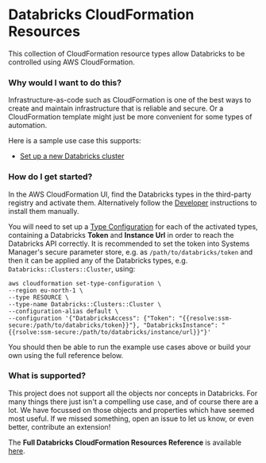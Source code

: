 # Databricks CloudFormation Resources

This collection of CloudFormation resource types allow Databricks to be controlled using AWS CloudFormation.

### Why would I want to do this?

Infrastructure-as-code such as CloudFormation is one of the best ways to create and maintain infrastructure that is reliable and secure. Or a CloudFormation template might just be more convenient for some types of automation.

Here is a sample use case this supports:

* [Set up a new Databricks cluster](stories/creating-a-cluster)

### How do I get started?

In the AWS CloudFormation UI, find the Databricks types in the third-party registry and activate them.
Alternatively follow the [Developer](docs/dev) instructions to install them manually.

You will need to set up a [Type Configuration](https://awscli.amazonaws.com/v2/documentation/api/latest/reference/cloudformation/set-type-configuration.html)
for each of the activated types, containing a Databricks **Token** and **Instance Url** in order to reach the Databricks API correctly.
It is recommended to set the token into Systems Manager's secure parameter store,
e.g. as `/path/to/databricks/token` and then it can be applied any of the Databricks types,
e.g. `Databricks::Clusters::Cluster`, using:

```
aws cloudformation set-type-configuration \
--region eu-north-1 \
--type RESOURCE \
--type-name Databricks::Clusters::Cluster \
--configuration-alias default \
--configuration '{"DatabricksAccess": {"Token": "{{resolve:ssm-secure:/path/to/databricks/token}}"}, "DatabricksInstance": "{{rsolve:ssm-secure:/path/to/databricks/instance/url}}"}'
```

You should then be able to run the example use cases above or build your own using the full reference below.

### What is supported?

This project does not support all the objects nor concepts in Databricks.
For many things there just isn't a compelling use case, and of course there are a lot.
We have focussed on those objects and properties which have seemed most useful.
If we missed something, open an issue to let us know, or even better, contribute an extension!

The **Full Databricks CloudFormation Resources Reference** is available [here](resources).